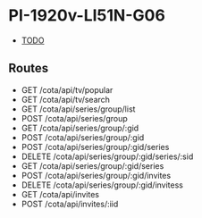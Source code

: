 # PI-1920v-LI51N-G06

* [TODO](./TODO.md "What TO DO next")

## Routes
* GET /cota/api/tv/popular
* GET /cota/api/tv/search
* GET /cota/api/series/group/list
* POST /cota/api/series/group
* GET /cota/api/series/group/:gid
* POST /cota/api/series/group/:gid
* POST /cota/api/series/group/:gid/series
* DELETE /cota/api/series/group/:gid/series/:sid
* GET /cota/api/series/group/:gid/series
* POST /cota/api/series/group/:gid/invites
* DELETE /cota/api/series/group/:gid/invitess
* GET /cota/api/invites
* POST /cota/api/invites/:iid